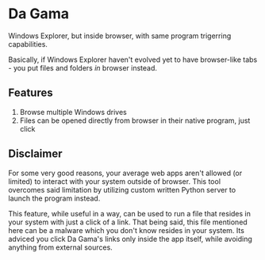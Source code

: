 # Da Gama

Windows Explorer, but inside browser, with same program trigerring capabilities.

Basically, if Windows Explorer haven't evolved yet to have browser-like tabs - you put files and folders *in* browser instead.

## Features

1. Browse multiple Windows drives
2. Files can be opened directly from browser in their native program, just click

## Disclaimer

For some very good reasons, your average web apps aren't allowed (or limited) to interact with your system outside of browser. This tool overcomes said limitation by utilizing custom written Python server to launch the program instead.

This feature, while useful in a way, can be used to run a file that resides in your system with just a click of a link. That being said, this file mentioned here can be a malware which you don't know resides in your system. Its adviced you click Da Gama's links only inside the app itself, while avoiding anything from external sources.